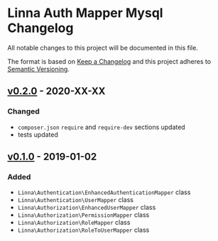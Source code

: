 
# Linna Auth Mapper Mysql Changelog

All notable changes to this project will be documented in this file.

The format is based on [Keep a Changelog](http://keepachangelog.com/)
and this project adheres to [Semantic Versioning](http://semver.org/).

## [v0.2.0](https://github.com/linna/auth-mapper-mysql/compare/v0.1.0...v0.2.0) - 2020-XX-XX

### Changed
* `composer.json` `require` and `require-dev` sections updated
* tests updated


## [v0.1.0](https://github.com/linna/auth-mapper-mysql/compare/v0.1.0...master) - 2019-01-02

### Added
* `Linna\Authentication\EnhancedAuthenticationMapper` class
* `Linna\Authentication\UserMapper` class
* `Linna\Authorization\EnhancedUserMapper` class
* `Linna\Authorization\PermissionMapper` class
* `Linna\Authorization\RoleMapper` class
* `Linna\Authorization\RoleToUserMapper` class
